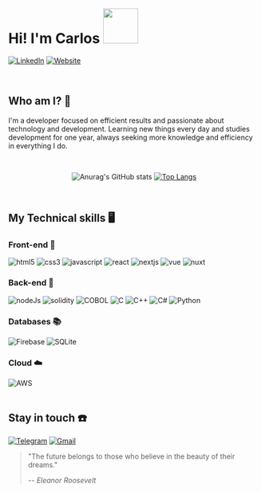 # Hi! I'm Carlos <img width="70px" src="https://media.tenor.com/SNL9_xhZl9oAAAAi/waving-hand-joypixels.gif">
[![LinkedIn](https://img.shields.io/badge/LinkedIn-0077B5?style=for-the-badge&logo=linkedin&logoColor=white)](https://www.linkedin.com/in/carlos-morais1507/)
[![Website](https://img.shields.io/badge/website-000000?style=for-the-badge&logo=About.me&logoColor=white)](https://cmorais.dev.br/)

<br>

## Who am I? 🤔
 I'm a developer focused on efficient results and passionate about technology and development. Learning new things every day and studies development for one year, always seeking more knowledge and efficiency in everything I do.

<br>
<div align="center">

![Anurag's GitHub stats](https://github-readme-stats.vercel.app/api?username=carlos-morais1507&count_private=true&show_icons=true&theme=dracula) [![Top Langs](https://github-readme-stats.vercel.app/api/top-langs/?username=carlos-morais1507&layout=compact&theme=dracula)](https://github.com/anuraghazra/github-readme-stats)

</div>
<br>

## My Technical skills 🖥️
### Front-end 🌆
<div style="display: inline_block">
<img alt="html5" src="https://img.shields.io/badge/HTML5-E34F26?style=for-the-badge&logo=html5&logoColor=white">
<img alt="css3" src="https://img.shields.io/badge/CSS3-1572B6?style=for-the-badge&logo=css3&logoColor=white">
<img alt="javascript" src="https://img.shields.io/badge/JavaScript-F7DF1E?style=for-the-badge&logo=javascript&logoColor=black">
<img alt="react" src="https://img.shields.io/badge/React-20232A?style=for-the-badge&logo=react&logoColor=61DAFB">
<img alt="nextjs" src="https://img.shields.io/badge/Next.js-000?style=for-the-badge&logo=next.js&logoColor=FFFF">
<img alt="vue" src="https://img.shields.io/badge/Vue.js-35495E?style=for-the-badge&logo=vue.js&logoColor=4FC08D">
<img alt="nuxt" src="https://img.shields.io/badge/Nuxt.js-35495E?style=for-the-badge&logo=nuxt.js&logoColor=00DC82">
</div>


### Back-end 👾
<div style="display: inline_block">
<img alt="nodeJs" src="https://img.shields.io/badge/Node.js-43853D?style=for-the-badge&logo=node.js&logoColor=white">
<img alt="solidity" src="https://img.shields.io/badge/Solidity-ffffff?style=for-the-badge&logo=solidity&logoColor=242424">
<img alt="COBOL" src="https://img.shields.io/badge/COBOL-07405E?style=for-the-badge&logo=&logoColor=white">
<img alt="C" src="https://img.shields.io/badge/C-00599C?style=for-the-badge&logo=c&logoColor=white">
<img alt="C++" src="https://img.shields.io/badge/C%2B%2B-00599C?style=for-the-badge&logo=c%2B%2B&logoColor=white">
<img alt="C#" src="https://img.shields.io/badge/C%23-239120?style=for-the-badge&logo=c-sharp&logoColor=white">
<img alt="Python" src="https://img.shields.io/badge/Python-14354C?style=for-the-badge&logo=python&logoColor=white">
</div>

### Databases 📚
<div style="display: inline_block">
<img alt="Firebase" src="https://img.shields.io/badge/Firebase-FF6600?style=for-the-badge&logo=firebase&logoColor=white">
<img alt="SQLite" src="https://img.shields.io/badge/SQLite-07405E?style=for-the-badge&logo=sqlite&logoColor=white">
</div>

### Cloud ☁️
<div style="display: inline_block">
<img alt="AWS" src="https://img.shields.io/badge/Amazon_AWS-232F3E?style=for-the-badge&logo=amazon-aws&logoColor=white">
</div>

<br>

## Stay in touch ☎️
 [![Telegram](https://img.shields.io/badge/Telegram-2CA5E0?style=for-the-badge&logo=telegram&logoColor=white)](https://t.me/Carlos2812) 
 [![Gmail](https://img.shields.io/badge/Gmail-D14836?style=for-the-badge&logo=gmail&logoColor=white)](mailto:c.morais1507@gmail.com) 

> "The future belongs to those who believe in the beauty of their dreams."
>
> -- <cite>Eleanor Roosevelt</cite>
> 
